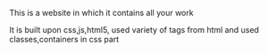 This is a website in which it contains all your work



It is built upon css,js,html5, used variety of tags from html and used classes,containers in css part

